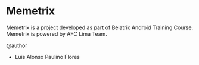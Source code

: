 # Memetrix

Memetrix is a project developed as part of Belatrix Android Training Course.
Memetrix is powered by AFC Lima Team.

@author
- Luis Alonso Paulino Flores
